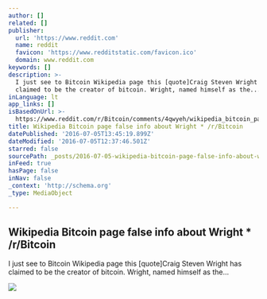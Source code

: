 ```yaml
---
author: []
related: []
publisher:
  url: 'https://www.reddit.com'
  name: reddit
  favicon: 'https://www.redditstatic.com/favicon.ico'
  domain: www.reddit.com
keywords: []
description: >-
  I just see to Bitcoin Wikipedia page this [quote]Craig Steven Wright has
  claimed to be the creator of bitcoin. Wright, named himself as the...
inLanguage: lt
app_links: []
isBasedOnUrl: >-
  https://www.reddit.com/r/Bitcoin/comments/4qwyeh/wikipedia_bitcoin_page_false_info_about_wright/
title: Wikipedia Bitcoin page false info about Wright * /r/Bitcoin
datePublished: '2016-07-05T13:45:19.899Z'
dateModified: '2016-07-05T12:37:46.501Z'
starred: false
sourcePath: _posts/2016-07-05-wikipedia-bitcoin-page-false-info-about-wright-rbitcoin.md
inFeed: true
hasPage: false
inNav: false
_context: 'http://schema.org'
_type: MediaObject

---
```

<article style=""><h1>Wikipedia Bitcoin page false info about Wright * /r/Bitcoin</h1><p>I just see to Bitcoin Wikipedia page this [quote]Craig Steven Wright has claimed to be the creator of bitcoin. Wright, named himself as the...</p><img src="https://i.redditmedia.com/td55CZfqwTH7Gi8AW3gY5VKL_Ns24R9qEEt6dua8KLI.jpg?w=216&amp;s=62eeb384fee24407efea176108d5a92f" /></article>
